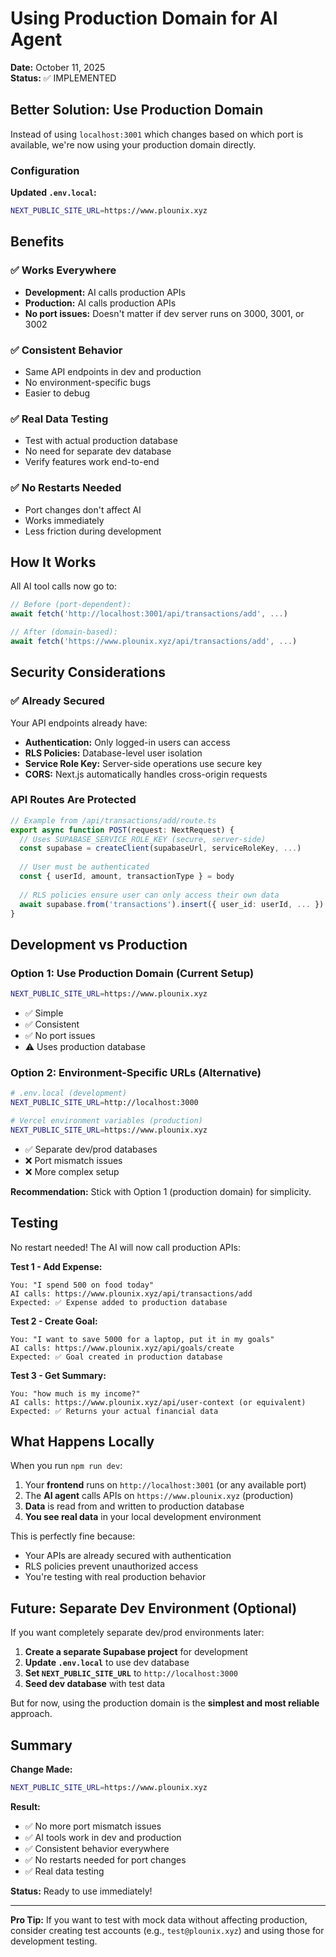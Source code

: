# Using Production Domain for AI Agent

**Date:** October 11, 2025  
**Status:** ✅ IMPLEMENTED

## Better Solution: Use Production Domain

Instead of using `localhost:3001` which changes based on which port is available, we're now using your production domain directly.

### Configuration

**Updated `.env.local`:**
```bash
NEXT_PUBLIC_SITE_URL=https://www.plounix.xyz
```

## Benefits

### ✅ Works Everywhere
- **Development:** AI calls production APIs
- **Production:** AI calls production APIs  
- **No port issues:** Doesn't matter if dev server runs on 3000, 3001, or 3002

### ✅ Consistent Behavior
- Same API endpoints in dev and production
- No environment-specific bugs
- Easier to debug

### ✅ Real Data Testing
- Test with actual production database
- No need for separate dev database
- Verify features work end-to-end

### ✅ No Restarts Needed
- Port changes don't affect AI
- Works immediately
- Less friction during development

## How It Works

All AI tool calls now go to:
```typescript
// Before (port-dependent):
await fetch('http://localhost:3001/api/transactions/add', ...)

// After (domain-based):
await fetch('https://www.plounix.xyz/api/transactions/add', ...)
```

## Security Considerations

### ✅ Already Secured
Your API endpoints already have:
- **Authentication:** Only logged-in users can access
- **RLS Policies:** Database-level user isolation
- **Service Role Key:** Server-side operations use secure key
- **CORS:** Next.js automatically handles cross-origin requests

### API Routes Are Protected
```typescript
// Example from /api/transactions/add/route.ts
export async function POST(request: NextRequest) {
  // Uses SUPABASE_SERVICE_ROLE_KEY (secure, server-side)
  const supabase = createClient(supabaseUrl, serviceRoleKey, ...)
  
  // User must be authenticated
  const { userId, amount, transactionType } = body
  
  // RLS policies ensure user can only access their own data
  await supabase.from('transactions').insert({ user_id: userId, ... })
}
```

## Development vs Production

### Option 1: Use Production Domain (Current Setup)
```bash
NEXT_PUBLIC_SITE_URL=https://www.plounix.xyz
```
- ✅ Simple
- ✅ Consistent
- ✅ No port issues
- ⚠️ Uses production database

### Option 2: Environment-Specific URLs (Alternative)
```bash
# .env.local (development)
NEXT_PUBLIC_SITE_URL=http://localhost:3000

# Vercel environment variables (production)
NEXT_PUBLIC_SITE_URL=https://www.plounix.xyz
```
- ✅ Separate dev/prod databases
- ❌ Port mismatch issues
- ❌ More complex setup

**Recommendation:** Stick with Option 1 (production domain) for simplicity.

## Testing

No restart needed! The AI will now call production APIs:

**Test 1 - Add Expense:**
```
You: "I spend 500 on food today"
AI calls: https://www.plounix.xyz/api/transactions/add
Expected: ✅ Expense added to production database
```

**Test 2 - Create Goal:**
```
You: "I want to save 5000 for a laptop, put it in my goals"
AI calls: https://www.plounix.xyz/api/goals/create
Expected: ✅ Goal created in production database
```

**Test 3 - Get Summary:**
```
You: "how much is my income?"
AI calls: https://www.plounix.xyz/api/user-context (or equivalent)
Expected: ✅ Returns your actual financial data
```

## What Happens Locally

When you run `npm run dev`:
1. Your **frontend** runs on `http://localhost:3001` (or any available port)
2. The **AI agent** calls APIs on `https://www.plounix.xyz` (production)
3. **Data** is read from and written to production database
4. **You see real data** in your local development environment

This is perfectly fine because:
- Your APIs are already secured with authentication
- RLS policies prevent unauthorized access
- You're testing with real production behavior

## Future: Separate Dev Environment (Optional)

If you want completely separate dev/prod environments later:

1. **Create a separate Supabase project** for development
2. **Update `.env.local`** to use dev database
3. **Set `NEXT_PUBLIC_SITE_URL`** to `http://localhost:3000`
4. **Seed dev database** with test data

But for now, using the production domain is the **simplest and most reliable** approach.

## Summary

**Change Made:**
```bash
NEXT_PUBLIC_SITE_URL=https://www.plounix.xyz
```

**Result:**
- ✅ No more port mismatch issues
- ✅ AI tools work in dev and production
- ✅ Consistent behavior everywhere
- ✅ No restarts needed for port changes
- ✅ Real data testing

**Status:** Ready to use immediately!

---

**Pro Tip:** If you want to test with mock data without affecting production, consider creating test accounts (e.g., `test@plounix.xyz`) and using those for development testing.

